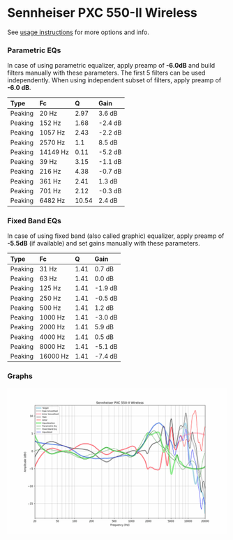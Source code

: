 # Sennheiser PXC 550-II Wireless
See [usage instructions](https://github.com/jaakkopasanen/AutoEq#usage) for more options and info.

### Parametric EQs
In case of using parametric equalizer, apply preamp of **-6.0dB** and build filters manually
with these parameters. The first 5 filters can be used independently.
When using independent subset of filters, apply preamp of **-6.0 dB**.

| Type    | Fc       |     Q | Gain    |
|:--------|:---------|:------|:--------|
| Peaking | 20 Hz    |  2.97 | 3.6 dB  |
| Peaking | 152 Hz   |  1.68 | -2.4 dB |
| Peaking | 1057 Hz  |  2.43 | -2.2 dB |
| Peaking | 2570 Hz  |  1.1  | 8.5 dB  |
| Peaking | 14149 Hz |  0.11 | -5.2 dB |
| Peaking | 39 Hz    |  3.15 | -1.1 dB |
| Peaking | 216 Hz   |  4.38 | -0.7 dB |
| Peaking | 361 Hz   |  2.41 | 1.3 dB  |
| Peaking | 701 Hz   |  2.12 | -0.3 dB |
| Peaking | 6482 Hz  | 10.54 | 2.4 dB  |

### Fixed Band EQs
In case of using fixed band (also called graphic) equalizer, apply preamp of **-5.5dB**
(if available) and set gains manually with these parameters.

| Type    | Fc       |    Q | Gain    |
|:--------|:---------|:-----|:--------|
| Peaking | 31 Hz    | 1.41 | 0.7 dB  |
| Peaking | 63 Hz    | 1.41 | 0.0 dB  |
| Peaking | 125 Hz   | 1.41 | -1.9 dB |
| Peaking | 250 Hz   | 1.41 | -0.5 dB |
| Peaking | 500 Hz   | 1.41 | 1.2 dB  |
| Peaking | 1000 Hz  | 1.41 | -3.0 dB |
| Peaking | 2000 Hz  | 1.41 | 5.9 dB  |
| Peaking | 4000 Hz  | 1.41 | 0.5 dB  |
| Peaking | 8000 Hz  | 1.41 | -5.1 dB |
| Peaking | 16000 Hz | 1.41 | -7.4 dB |

### Graphs
![](./Sennheiser%20PXC%20550-II%20Wireless.png)